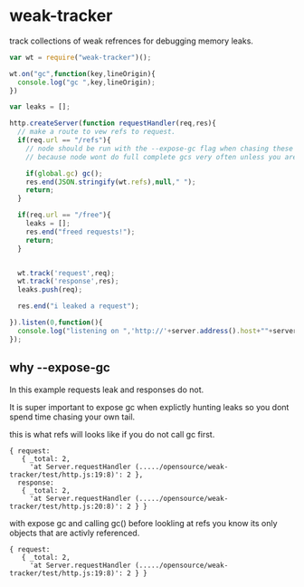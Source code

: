 weak-tracker
============

track collections of weak refrences for debugging memory leaks.


```js
var wt = require("weak-tracker")();

wt.on("gc",function(key,lineOrigin){
  console.log("gc ",key,lineOrigin);
})

var leaks = [];

http.createServer(function requestHandler(req,res){
  // make a route to vew refs to request.
  if(req.url == "/refs"){
    // node should be run with the --expose-gc flag when chasing these down 
    // because node wont do full complete gcs very often unless you are reeally running out of ram.

    if(global.gc) gc();
    res.end(JSON.stringify(wt.refs),null," ");
    return;
  } 

  if(req.url == "/free"){
    leaks = [];
    res.end("freed requests!");
    return;
  }


  wt.track('request',req);
  wt.track('response',res);
  leaks.push(req);

  res.end("i leaked a request");

}).listen(0,function(){
  console.log("listening on ",'http://'+server.address().host+""+server.address().port);
});


```

why --expose-gc
-------------------
In this example requests leak and responses do not.

It is super important to expose gc when explictly hunting leaks so you dont spend time chasing your own tail.

this is what refs will looks like if you do not call gc first.

```
{ request: 
   { _total: 2,
     'at Server.requestHandler (...../opensource/weak-tracker/test/http.js:19:8)': 2 },
  response: 
   { _total: 2,
     'at Server.requestHandler (...../opensource/weak-tracker/test/http.js:20:8)': 2 } }

```

with expose gc and calling gc() before lookling at refs you know its only objects that are activly referenced.

```
{ request: 
   { _total: 2,
     'at Server.requestHandler (...../opensource/weak-tracker/test/http.js:19:8)': 2 } }
```
